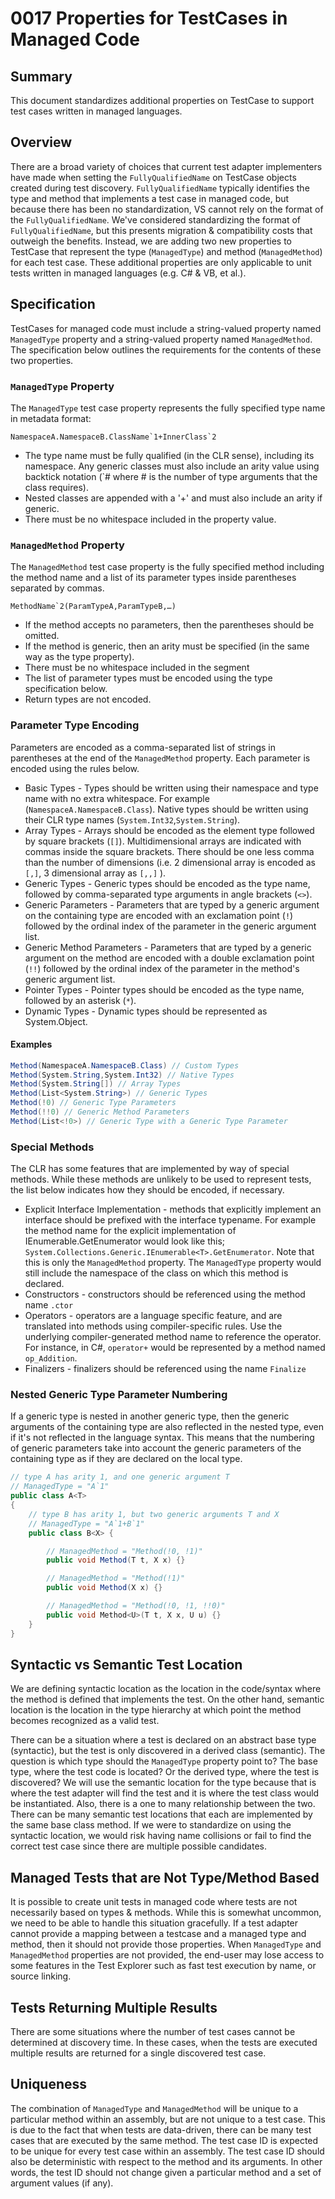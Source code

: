 # 0017 Properties for TestCases in Managed Code

## Summary
This document standardizes additional properties on TestCase to support test cases written in managed languages.

## Overview
There are a broad variety of choices that current test adapter implementers have made when setting the `FullyQualifiedName` on TestCase objects created during test discovery. `FullyQualifiedName` typically identifies the type and method that implements a test case in managed code, but because there has been no standardization, VS cannot rely on the format of the `FullyQualifiedName`. We've considered standardizing the format of `FullyQualifiedName`, but this presents migration & compatibility costs that outweigh the benefits. Instead, we are adding two new properties to TestCase that represent the type (`ManagedType`) and method (`ManagedMethod`) for each test case. These additional properties are only applicable to unit tests written in managed languages (e.g. C# & VB, et al.).

## Specification

TestCases for managed code must include a string-valued property named `ManagedType` property and a string-valued property named `ManagedMethod`. The specification below outlines the requirements for the contents of these two properties.

### `ManagedType` Property

The `ManagedType` test case property represents the fully specified type name in metadata format:

    NamespaceA.NamespaceB.ClassName`1+InnerClass`2

* The type name must be fully qualified (in the CLR sense), including its namespace. Any generic classes must also include an arity value using backtick notation (`# where # is the number of type arguments that the class requires).
* Nested classes are appended with a '+' and must also include an arity if generic.
* There must be no whitespace included in the property value.

### `ManagedMethod` Property

The `ManagedMethod` test case property is the fully specified method including the method name and a list of its parameter types inside parentheses separated by commas.

    MethodName`2(ParamTypeA,ParamTypeB,…)

* If the method accepts no parameters, then the parentheses should be omitted.
* If the method is generic, then an arity must be specified (in the same way as the type property).
* There must be no whitespace included in the segment
* The list of parameter types must be encoded using the type specification below.
* Return types are not encoded.

### Parameter Type Encoding

Parameters are encoded as a comma-separated list of strings in parentheses at the end of the `ManagedMethod` property. Each parameter is encoded using the rules below.

* Basic Types - Types should be written using their namespace and type name with no extra whitespace. For example (`NamespaceA.NamespaceB.Class`). Native types should be written using their CLR type names (`System.Int32`,`System.String`).
* Array Types - Arrays should be encoded as the element type followed by square brackets (`[]`). Multidimensional arrays are indicated with commas inside the square brackets. There should be one less comma than the number of dimensions (i.e. 2 dimensional array is encoded as `[,]`, 3 dimensional array as `[,,]` ).
* Generic Types - Generic types should be encoded as the type name, followed by comma-separated type arguments in angle brackets (`<>`).
* Generic Parameters - Parameters that are typed by a generic argument on the containing type are encoded with an exclamation point (`!`) followed by the ordinal index of the parameter in the generic argument list.
* Generic Method Parameters - Parameters that are typed by a generic argument on the method are encoded with a double exclamation point (`!!`) followed by the ordinal index of the parameter in the method's generic argument list.
* Pointer Types - Pointer types should be encoded as the type name, followed by an asterisk (`*`).
* Dynamic Types - Dynamic types should be represented as System.Object.

#### Examples

```csharp
Method(NamespaceA.NamespaceB.Class) // Custom Types
Method(System.String,System.Int32) // Native Types
Method(System.String[]) // Array Types
Method(List<System.String>) // Generic Types
Method(!0) // Generic Type Parameters
Method(!!0) // Generic Method Parameters
Method(List<!0>) // Generic Type with a Generic Type Parameter
```

### Special Methods

The CLR has some features that are implemented by way of special methods. While these methods are unlikely to be used to represent tests, the list below indicates how they should be encoded, if necessary.

* Explicit Interface Implementation - methods that explicitly implement an interface should be prefixed with the interface typename. For example the method name for the explicit implementation of IEnumerable<T>.GetEnumerator would look like this; `System.Collections.Generic.IEnumerable<T>.GetEnumerator`. Note that this is only the `ManagedMethod` property. The `ManagedType` property would still include the namespace of the class on which this method is declared.
* Constructors - constructors should be referenced using the method name `.ctor`
* Operators - operators are a language specific feature, and are translated into methods using compiler-specific rules. Use the underlying compiler-generated method name to reference the operator. For instance, in C#, `operator+` would be represented by a method named `op_Addition`.
* Finalizers - finalizers should be referenced using the name `Finalize`

### Nested Generic Type Parameter Numbering

If a generic type is nested in another generic type, then the generic arguments of the containing type are also reflected in the nested type, even if it's not reflected in the language syntax. This means that the numbering of generic parameters take into account the generic parameters of the containing type as if they are declared on the local type.

```csharp
// type A has arity 1, and one generic argument T
// ManagedType = "A`1"
public class A<T>
{
    // type B has arity 1, but two generic arguments T and X
    // ManagedType = "A`1+B`1"
    public class B<X> {

        // ManagedMethod = "Method(!0, !1)"
        public void Method(T t, X x) {}

        // ManagedMethod = "Method(!1)"
        public void Method(X x) {}

        // ManagedMethod = "Method(!0, !1, !!0)"
        public void Method<U>(T t, X x, U u) {}
    }
}
```

## Syntactic vs Semantic Test Location

We are defining syntactic location as the location in the code/syntax where the method is defined that implements the test. On the other hand, semantic location is the location in the type hierarchy at which point the method becomes recognized as a valid test.

There can be a situation where a test is declared on an abstract base type (syntactic), but the test is only discovered in a derived class (semantic). The question is which type should the `ManagedType` property point to? The base type, where the test code is located? Or the derived type, where the test is discovered? We will use the semantic location for the type because that is where the test adapter will find the test and it is where the test class would be instantiated. Also, there is a one to many relationship between the two. There can be many semantic test locations that each are implemented by the same base class method. If we were to standardize on using the syntactic location, we would risk having name collisions or fail to find the correct test case since there are multiple possible candidates.

## Managed Tests that are Not Type/Method Based

It is possible to create unit tests in managed code where tests are not necessarily based on types & methods. While this is somewhat uncommon, we need to be able to handle this situation gracefully. If a test adapter cannot provide a mapping between a testcase and a managed type and method, then it should not provide those properties. When `ManagedType` and `ManagedMethod` properties are not provided, the end-user may lose access to some features in the Test Explorer such as fast test execution by name, or source linking.

## Tests Returning Multiple Results

There are some situations where the number of test cases cannot be determined at discovery time. In these cases, when the tests are executed multiple results are returned for a single discovered test case.

## Uniqueness

The combination of `ManagedType` and `ManagedMethod` will be unique to a particular method within an assembly, but are not unique to a test case. This is due to the fact that when tests are data-driven, there can be many test cases that are executed by the same method. The test case ID is expected to be unique for every test case within an assembly. The test case ID should also be deterministic with respect to the method and its arguments. In other words, the test ID should not change given a particular method and a set of argument values (if any).

